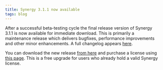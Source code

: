 ```yaml
---
title: Synergy 3.1.1 now available
tags: blog
---
```


After a successful beta-testing cycle the final release version of Synergy 3.1.1 is now available for immediate download. This is primarily a maintenance release which delivers bugfixes, performance improvements and other minor enhancements. A full changelog appears [here](http://typechecked.net/a/products/synergy-classic/history/#3.1.1).

You can download the new release [from here](http://typechecked.net/download.php?item=SynergyJaguar.dmg) and purchase a license using [this page](https://typechecked.net/a/products/synergy-classic/purchase/). This is a free upgrade for users who already hold a valid Synergy license.
